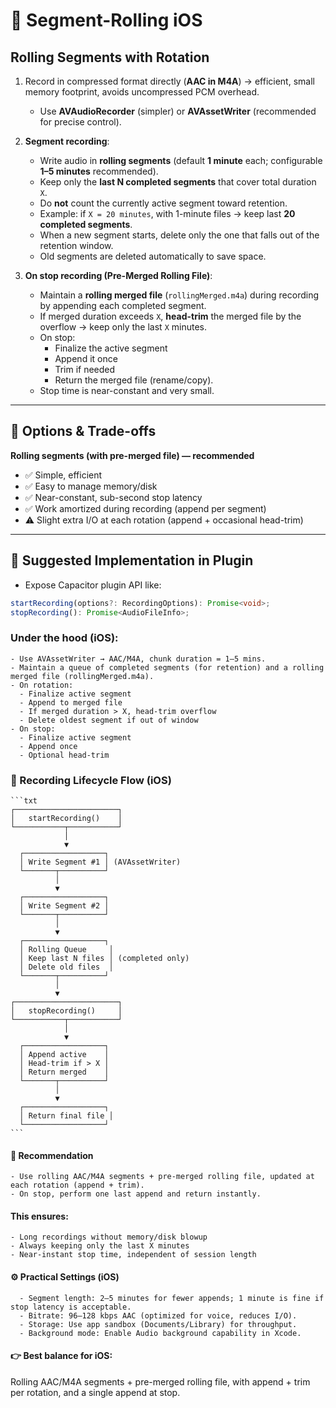 # 🎤 Segment-Rolling iOS

## Rolling Segments with Rotation

1. Record in compressed format directly (**AAC in M4A**) → efficient, small memory footprint, avoids uncompressed PCM overhead.
   - Use **AVAudioRecorder** (simpler) or **AVAssetWriter** (recommended for precise control).

2. **Segment recording**:
   - Write audio in **rolling segments** (default **1 minute** each; configurable **1–5 minutes** recommended).
   - Keep only the **last N completed segments** that cover total duration `X`.
   - Do **not** count the currently active segment toward retention.
   - Example: if `X = 20 minutes`, with 1-minute files → keep last **20 completed segments**.
   - When a new segment starts, delete only the one that falls out of the retention window.
   - Old segments are deleted automatically to save space.

3. **On stop recording (Pre-Merged Rolling File)**:
   - Maintain a **rolling merged file** (`rollingMerged.m4a`) during recording by appending each completed segment.
   - If merged duration exceeds `X`, **head-trim** the merged file by the overflow → keep only the last `X` minutes.
   - On stop:
     - Finalize the active segment
     - Append it once
     - Trim if needed
     - Return the merged file (rename/copy).
   - Stop time is near-constant and very small.

---

## 🔹 Options & Trade-offs

**Rolling segments (with pre-merged file) — recommended**

- ✅ Simple, efficient
- ✅ Easy to manage memory/disk
- ✅ Near-constant, sub-second stop latency
- ✅ Work amortized during recording (append per segment)
- ⚠️ Slight extra I/O at each rotation (append + occasional head-trim)

---

## 🔹 Suggested Implementation in Plugin

- Expose Capacitor plugin API like:

```ts
startRecording(options?: RecordingOptions): Promise<void>;
stopRecording(): Promise<AudioFileInfo>;
```

### Under the hood (iOS):

    - Use AVAssetWriter → AAC/M4A, chunk duration = 1–5 mins.
    - Maintain a queue of completed segments (for retention) and a rolling merged file (rollingMerged.m4a).
    - On rotation:
      - Finalize active segment
      - Append to merged file
      - If merged duration > X, head-trim overflow
      - Delete oldest segment if out of window
    - On stop:
      - Finalize active segment
      - Append once
      - Optional head-trim

### 🔄 Recording Lifecycle Flow (iOS)

    ```txt
    ┌───────────────────────┐
    │   startRecording()    │
    └───────────┬───────────┘
                │
                ▼
      ┌──────────────────┐
      │ Write Segment #1 │ (AVAssetWriter)
      └───────┬──────────┘
              │
              ▼
      ┌──────────────────┐
      │ Write Segment #2 │
      └───────┬──────────┘
              │
              ▼
      ┌──────────────────┐
      │ Rolling Queue     │
      │ Keep last N files │ (completed only)
      │ Delete old files  │
      └───────┬──────────┘
              │
              ▼
    ┌───────────────────────┐
    │   stopRecording()     │
    └───────────┬───────────┘
                │
                ▼
      ┌──────────────────┐
      │ Append active    │
      │ Head-trim if > X │
      │ Return merged    │
      └───────┬──────────┘
              │
              ▼
      ┌──────────────────┐
      │ Return final file │
      └──────────────────┘
    ```

#### 🚀 Recommendation

    - Use rolling AAC/M4A segments + pre-merged rolling file, updated at each rotation (append + trim).
    - On stop, perform one last append and return instantly.

#### This ensures:

    - Long recordings without memory/disk blowup
    - Always keeping only the last X minutes
    - Near-instant stop time, independent of session length

#### ⚙️ Practical Settings (iOS)

      - Segment length: 2–5 minutes for fewer appends; 1 minute is fine if stop latency is acceptable.
      - Bitrate: 96–128 kbps AAC (optimized for voice, reduces I/O).
      - Storage: Use app sandbox (Documents/Library) for throughput.
      - Background mode: Enable Audio background capability in Xcode.

#### 👉 Best balance for iOS:

Rolling AAC/M4A segments + pre-merged rolling file, with append + trim per rotation, and a single append at stop.
